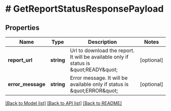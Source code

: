 # # GetReportStatusResponsePayload

## Properties

Name | Type | Description | Notes
------------ | ------------- | ------------- | -------------
**report_url** | **string** | Url to download the report. It will be available only if status is \&quot;READY\&quot; | [optional]
**error_message** | **string** | Error message. It will be available only if status is \&quot;ERROR\&quot; | [optional]

[[Back to Model list]](../../README.md#models) [[Back to API list]](../../README.md#endpoints) [[Back to README]](../../README.md)
